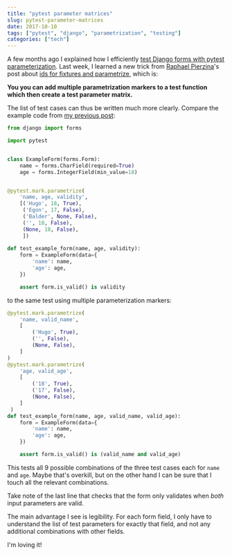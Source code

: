 ```yaml
---
title: "pytest parameter matrices"
slug: pytest-parameter-matrices
date: 2017-10-10
tags: ["pytest", "django", "parametrization", "testing"]
categories: ["tech"]
---
```



A few months ago I explained how I efficiently [test Django forms with pytest parameterization](/blog/testing-django-forms-with-pytest-parameterization). Last week, I learned a new trick from [Raphael Pierzina](https://github.com/hackebrot)'s post about [ids for fixtures and parametrize](https://hackebrot.github.io/pytest-tricks/param_id_func/), which is:

**You you can add multiple parametrization markers to a test function which then create a test parameter matrix.**

The list of test cases can thus be written much more clearly. Compare the example code from [my previous post](/blog/testing-django-forms-with-pytest-parameterization):

```python  
from django import forms

import pytest


class ExampleForm(forms.Form):
    name = forms.CharField(required=True)
    age = forms.IntegerField(min_value=18)


@pytest.mark.parametrize(
    'name, age, validity',
    [('Hugo', 18, True),
     ('Egon', 17, False),
     ('Balder', None, False),
     ('', 18, False),
     (None, 18, False),
     ])
     
def test_example_form(name, age, validity):
    form = ExampleForm(data={
        'name': name,
        'age': age,
    })

    assert form.is_valid() is validity
```

to the same test using multiple parameterization markers:
 
```python
@pytest.mark.parametrize(
    'name, valid_name',
    [
        ('Hugo', True),
        ('', False),
        (None, False),
    ]
)
@pytest.mark.parametrize(
    'age, valid_age',
    [
        ('18', True),
        ('17', False),
        (None, False),
    ]
 )
def test_example_form(name, age, valid_name, valid_age):
    form = ExampleForm(data={
        'name': name,
        'age': age,
    })

    assert form.is_valid() is (valid_name and valid_age)
```

This tests all 9 possible combinations of the three test cases each for `name` and `age`. Maybe that's overkill, but on the other hand I can be sure that I touch all the relevant combinations.

Take note of the last line that checks that the form only validates when _both_ input parameters are valid.

The main advantage I see is legibility. For each form field, I  only have to understand the list of test parameters for exactly that field, and not any additional combinations with other fields.

I'm loving it!
